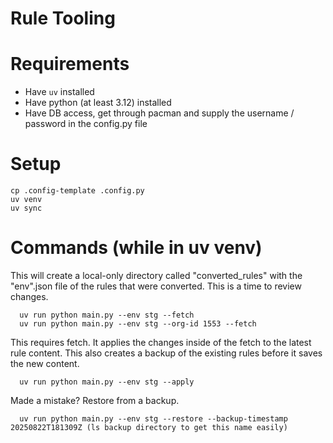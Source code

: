 # Rule Tooling

# Requirements
- Have `uv` installed
- Have python (at least 3.12) installed
- Have DB access, get through pacman and supply the username / password in the config.py file

# Setup
```
cp .config-template .config.py
uv venv 
uv sync 
```

# Commands (while in uv venv)

This will create a local-only directory called "converted_rules" with the "env".json file of the rules that were converted. This is a time to review changes. 
```
  uv run python main.py --env stg --fetch
  uv run python main.py --env stg --org-id 1553 --fetch
```

This requires fetch. It applies the changes inside of the fetch to the latest rule content. This also creates a backup of the existing rules before it saves the new content.
```
  uv run python main.py --env stg --apply 
```

Made a mistake? Restore from a backup.
```
  uv run python main.py --env stg --restore --backup-timestamp 20250822T181309Z (ls backup directory to get this name easily)
```